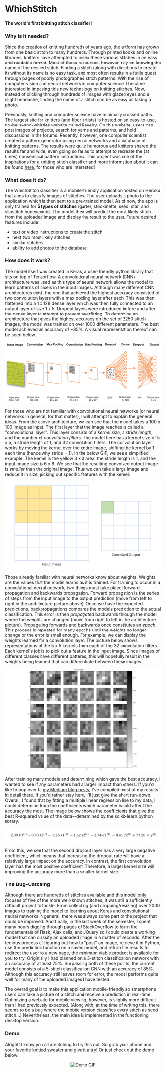 # WhichStitch
#### The world's first knitting stitch classifier!

### Why is it needed?
Since the creation of knitting hundreds of years ago, the artform has grown from one basic stitch to many hundreds. Through printed books and online libraries, knitters have attempted to index these various stitches in an easy and readable format. Most of these resources, however, rely on knowing the name of the desired stitch. Finding a stitch (along with directions to create it) without its name is no easy task, and most often results in a futile quest through pages of poorly photographed stitch patterns. With the rise of computer vision and neural networks in computer science, I became interested in imposing this new technology on knitting stitches. Now, instead of clicking through hundreds of images with glazed eyes and a slight headache, finding the name of a stitch can be as easy as taking a photo.

Previously, knitting and computer science have minimally crossed paths. The largest site for knitters (and fiber artists) is hosted on an easy-to-use, no-bells-and-whistles website called Ravelry. On this website, users can post images of projects, search for yarns and patterns, and hold discussions in the forums. Recently, however, one computer scientist created a pattern generator using neural networks and a database of knitting patterns. The results were quite humorous and knitters shared the results far and wide, even going so far as to attempt to recreate the (at times) nonsensical pattern instructions. This project was one of the inspirations for a knitting stitch classifier and more information about it can be found [here](http://aiweirdness.com/post/173096796277/skyknit-when-knitters-teamed-up-with-a-neural), for those who are interested! 

### What does it do?
The WhichStitch classifier is a mobile-friendly application hosted on Heroku that aims to classify images of stitches. The user uploads a photo to the application which is then sent to a pre-trained model. As of now, the app is only trained for **5 types of stitches** (garter, stockinette, seed, star, and slipstitch honeycomb). The model then will predict the most likely stitch from the uploaded image and display the result to the user. Future desired features include:
- text or video instructions to create the stitch
- next two most likely stitches
- similar stitches
- ability to add photos to the database

### How does it work?
The model itself was created in Keras, a user-friendly python library that sits on top of Tensorflow. A convolutional neural network (CNN) architecture was used as this type of neural network allows the model to learn patterns of pixels in the input images. Although many different CNN architectures exist, the one that achieved the highest accuracy consisted of two convolution layers with a max pooling layer after each. This was then flattened into a 1 x 128 dense layer which was then fully connected to an output layer of size 1 x 5. Dropout layers were introduced before and after the dense layer to attempt to prevent overfitting. To determine an architecture that gives the highest accuracy on the set of 2250 stitch images, the model was trained on over 1000 different parameters. The best model achieved an accuracy of ~85%. A visual representation thereof can be seen below.

![Model Architecture](model_arch.png)

For those who are not familiar with convolutional neural networks (or neural networks in general, for that matter), I will attempt to explain the general ideas. From the above architecture, we can see that the model takes a 100 x 100 image as input. The first layer that the image reaches is called a "convolutional layer". This layer consists of a *kernel size*, a *stride length*, and the number of *convolution filters*. The model here has a kernel size of 5 x 5, a stride length of 1, and 32 convolution filters. The convolution layer works by moving the kernel over the entire image, shifting the kernel by 1 each time (hence why stride = 1). In the below GIF, we see a simplified example. The kernel is the yellow 3 x 3 area, the stride length is 1, and the input image size is 6 x 6. We see that the resulting convolved output image is *smaller* than the original image. Thus we can take a large image and reduce it in size, picking out specific features with the kernel. 

<p align="center"><img src="convolve_resized.gif" alt="Convolve GIF"/></p>

Those already familiar with neural networks know about weights. Weights are the values that the model learns as it is trained. For training to occur in a convolutional neural network, two things must take place: forward propagation and backwards propagation. Forward propagation is the series of steps from the input image to the output prediction (move from left to right in the architecture picture above). Once we have the expected predictions, backpropagations compares the models prediction to the actual classification. This error is then *propagated* backwards through the model where the weights are changed (move from right to left in the architecture picture). Propagating forwards and backwards once constitutes an *epoch*. This process is repeated for many epochs until the weights no longer change or the error is small enough. For example, we can display the weights learned for a convolution layer. The picture below shows representations of the 5 x 5 kernels from each of the 32 convolution filters. Each kernel's job is to pick out a feature in the input image. Since images of different classes have different patterns, this will hopefully result in the weights being learned that can differentiate between these images.

<p align="center"><img src="weights5.png" alt="Learned Weights"/></p>

After training many models and determining which gave the best accuracy, I wanted to see if any parameters had a larger impact than others. If you'd like to pop over to [my Medium blog posts](https://medium.com/@charlottecullip), I've compiled most of my results in detail there. If you'd rather stay here, I'll just give the short run-down. Overall, I found that by fitting a multiple linear regression line to my data, I could determine from the coefficients which parameter would affect the accuracy the most. The image below shows the coefficients that give the best R-squared value of the data--determined by the scikit-learn python library. 

<p align="center"><img src="equation3.png" alt="Parameters Equation"/></p>

From this, we see that the second dropout layer has a very large negative coefficient, which means that increasing the dropout rate will have a relatively large impact on the accuracy. In contrast, the first convolution layer has the most positive coefficient. Therefore, a larger kernel size will improving the accuracy more than a smaller kernel size. 

### The Bug-Catching
Although there are hundreds of stitches available and this model only focuses of five of the more well-known stitches, it was still a sufficiently difficult project to tackle. From collecting (and cropping/resizing) over 2000 images to training the model to learning about Keras and convolutional neural networks in general, there was always some part of the project that could be improved. And finally, in the last week of the semester, I spent many hours digging through pages of StackOverflow to learn the fundamentals of Flask, Ajax calls, and JQuery so I could create a working model that can classify an uploaded image in a matter of seconds. After the tedious process of figuring out how to "post" an image, retrieve it in Python, use the prediction function on a saved model, and return the results to redirect the user to a new page, the minimum viable product is available for you to try. Originially I had planned on a 3-stitch classification network with an accuracy of at least 75%. Surpassing both of these points, the current model consists of a 5-stitch classification CNN with an accuracy of 85%. Although this accuracy still leaves room for error, the model performs quite well for many of the uploaded images I have tested. 

The overall goal is to make this application mobile-friendly so smartphone users can take a picture of a stitch and receive a prediction in real-time. Optimizing a website for mobile viewing, however, is slightly more difficult than I had previously expected. (Along with, at the time of writing this, there seems to be a bug where the mobile version classifies every stitch as seed stitch...) Nevertheless, the main idea is implemented in the functioning desktop version.  

### Demo
Alright! I know you all are itching to try this out. So grab your phone and your favorite knitted sweater and [give it a try!](http://whichstitch.herokuapp.com) Or just check out the demo below:

<p align="center"><img src="democrop.gif" alt="Demo GIF"/></p>
